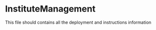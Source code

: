 InstituteManagement
===================

This file should contains all the deployment and instructions information
